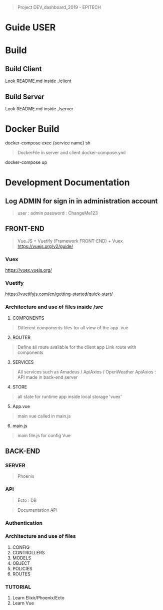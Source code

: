 > Project DEV_dashboard_2019 - EPITECH

# Guide USER

# Build
## Build Client

Look README.md inside ./client

## Build Server

Look README.md inside ./server

# Docker Build

docker-compose exec {service name} sh

> DockerFile in server and client
> docker-compose.yml

docker-compose up

# Development Documentation

## Log ADMIN for sign in in administration account
> user : admin
> password : ChangeMe123

## FRONT-END
> Vue.JS + Vuetify (Framework FRONT-END) + Vuex
https://vuejs.org/v2/guide/

### Vuex
https://vuex.vuejs.org/

### Vuetify
https://vuetifyjs.com/en/getting-started/quick-start/


### Architecture and use of files inside /src

1. COMPONENTS
> Different components files for all view of the app .vue
2. ROUTER
> Define all route available for the client app
> Link route with components
3. SERVICES
> All services such as Amadeus / ApiAxios / OpenWeather
> ApiAxios : API made in back-end server
4. STORE
> all state for runtime app inside local storage 'vuex'
5. App.vue
> main vue called in main.js
6. main.js
> main file.js for config Vue

## BACK-END
### SERVER
> Phoenix

### API
> Ecto : DB


> Documentation API

### Authentication
>

### Architecture and use of files

1. CONFIG
2. CONTROLLERS
3. MODELS
4. OBJECT
5. POLICIES
6. ROUTES

### TUTORIAL

1. Learn Elixir/Phoenix/Ecto
2. Learn Vue
